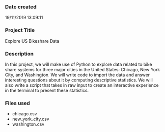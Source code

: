 ### Date created
19/11/2019 13:09:11

### Project Title
Explore US Bikeshare Data

### Description
In this project, we will make use of Python to explore data related to bike share systems for three major cities in the United States: Chicago, New York City, and Washington. We will write code to import the data and answer interesting questions about it by computing descriptive statistics. We will also write a script that takes in raw input to create an interactive experience in the terminal to present these statistics.

### Files used
- chicago.csv
- new_york_city.csv
- washington.csv


